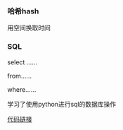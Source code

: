 
### 哈希hash

用空间换取时间

### SQL

select ……

from……

where……

学习了使用python进行sql的数据库操作

[代码链接](https://github.com/shxxx11/BDMI-exercise/tree/main/lesson5)